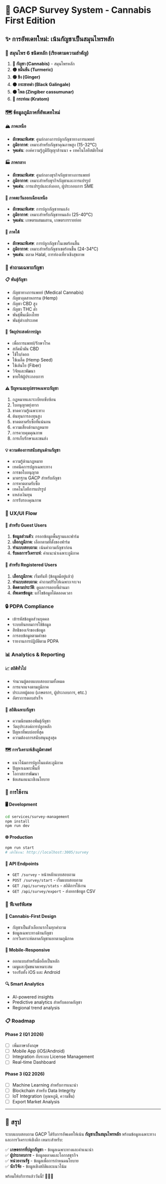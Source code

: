# 🌿 GACP Survey System - Cannabis First Edition

## ✨ การอัพเดทใหม่: เน้นกัญชาเป็นสมุนไพรหลัก

### 🎯 สมุนไพร 6 ชนิดหลัก (เรียงตามความสำคัญ)
1. **🌿 กัญชา (Cannabis)** - สมุนไพรหลัก
2. **🟡 ขมิ้นชัน (Turmeric)** 
3. **🟢 ขิง (Ginger)**
4. **🟤 กระชายดำ (Black Galingale)**
5. **🟠 ไพล (Zingiber cassumunar)**
6. **🍃 กระท่อม (Kratom)**

### 🗺️ ข้อมูลภูมิภาคที่อัพเดทใหม่

#### 🏔️ ภาคเหนือ
- **ลักษณะพิเศษ**: ศูนย์กลางการปลูกกัญชาทางการแพทย์
- **ภูมิอากาศ**: เหมาะสำหรับกัญชาคุณภาพสูง (15-32°C)
- **จุดเด่น**: องค์ความรู้ภูมิปัญญาล้านนา + เทคโนโลยีสมัยใหม่

#### 🏭 ภาคกลาง
- **ลักษณะพิเศษ**: ศูนย์กลางธุรกิจกัญชาทางการแพทย์
- **ภูมิอากาศ**: เหมาะสำหรับธุรกิจกัญชาและการแปรรูป
- **จุดเด่น**: การแปรรูปและส่งออก, ผู้ประกอบการ SME

#### 🌾 ภาคตะวันออกเฉียงเหนือ
- **ลักษณะพิเศษ**: การปลูกกัญชาทนแล้ง
- **ภูมิอากาศ**: เหมาะสำหรับกัญชาทนแล้ง (25-40°C)
- **จุดเด่น**: เกษตรผสมผสาน, เกษตรกรรายย่อย

#### 🌴 ภาคใต้
- **ลักษณะพิเศษ**: การปลูกกัญชาในเขตร้อนชื้น
- **ภูมิอากาศ**: เหมาะสำหรับกัญชาเขตร้อนชื้น (24-34°C)
- **จุดเด่น**: ตลาด Halal, การท่องเที่ยวเชิงสุขภาพ

### 🌿 คำถามเฉพาะกัญชา

#### 📋 พันธุ์กัญชา
- กัญชาทางการแพทย์ (Medical Cannabis)
- กัญชาอุตสาหกรรม (Hemp)
- กัญชา CBD สูง
- กัญชา THC ต่ำ
- พันธุ์พื้นเมืองไทย
- พันธุ์ต่างประเทศ

#### 🎯 วัตถุประสงค์การปลูก
- เพื่อการแพทย์/รักษาโรค
- สกัดน้ำมัน CBD
- ใช้ใบ/ดอก
- ใช้เมล็ด (Hemp Seed)
- ใช้เส้นใย (Fiber)
- วิจัยและพัฒนา
- ขายให้ผู้ประกอบการ

#### ⚠️ ปัญหาและอุปสรรคเฉพาะกัญชา
1. กฎหมายและระเบียบซับซ้อน
2. ใบอนุญาตยุ่งยาก
3. ขาดความรู้เฉพาะทาง
4. ต้นทุนการลงทุนสูง
5. ขาดตลาดรับซื้อที่แน่นอน
6. ความเสี่ยงด้านกฎหมาย
7. การควบคุมคุณภาพ
8. การเก็บรักษาและขนส่ง

#### 💡 ความต้องการสนับสนุนด้านกัญชา
- ความรู้ด้านกฎหมาย
- เทคนิคการปลูกเฉพาะทาง
- การขอใบอนุญาต
- มาตรฐาน GACP สำหรับกัญชา
- การหาตลาดรับซื้อ
- เทคโนโลยีการแปรรูป
- แหล่งเงินทุน
- การรับรองคุณภาพ

### 🎨 UX/UI Flow

#### 👤 สำหรับ Guest Users
1. **ข้อมูลส่วนตัว**: กรอกข้อมูลพื้นฐานและฟาร์ม
2. **เลือกภูมิภาค**: เลือกตามที่ตั้งของฟาร์ม
3. **ทำแบบสอบถาม**: เน้นคำถามกัญชาก่อน
4. **รับผลการวิเคราะห์**: คำแนะนำเฉพาะภูมิภาค

#### 🔐 สำหรับ Registered Users
1. **เลือกภูมิภาค**: เริ่มทันที (ข้อมูลมีอยู่แล้ว)
2. **ทำแบบสอบถาม**: คำถามปรับให้เฉพาะเจาะจง
3. **ติดตามประวัติ**: ดูผลการตอบที่ผ่านมา
4. **อัพเดทข้อมูล**: แก้ไขข้อมูลได้ตลอดเวลา

### 🔒 PDPA Compliance
- เข้ารหัสข้อมูลส่วนบุคคล
- ระบบยินยอมการใช้ข้อมูล
- สิทธิของเจ้าของข้อมูล
- การลบข้อมูลตามคำขอ
- รายงานการปฏิบัติตาม PDPA

### 📊 Analytics & Reporting

#### 📈 สถิติทั่วไป
- จำนวนผู้ตอบแบบสอบถามทั้งหมด
- การแจกแจงตามภูมิภาค
- ประเภทผู้ตอบ (เกษตรกร, ผู้ประกอบการ, etc.)
- อัตราการตอบสำเร็จ

#### 🌿 สถิติเฉพาะกัญชา
- ความนิยมของพันธุ์กัญชา
- วัตถุประสงค์การปลูกหลัก
- ปัญหาที่พบบ่อยที่สุด
- ความต้องการสนับสนุนสูงสุด

#### 🗺️ การวิเคราะห์เชิงภูมิศาสตร์
- แนวโน้มการปลูกในแต่ละภูมิภาค
- ปัญหาเฉพาะพื้นที่
- โอกาสการพัฒนา
- ข้อเสนอแนะเชิงนโยบาย

### 🚀 การใช้งาน

#### 🖥️ Development
```bash
cd services/survey-management
npm install
npm run dev
```

#### 🌐 Production
```bash
npm run start
# เข้าใช้งาน: http://localhost:3005/survey
```

#### 📡 API Endpoints
- `GET /survey` - หน้าหลักแบบสอบถาม
- `POST /survey/start` - เริ่มแบบสอบถาม
- `GET /api/survey/stats` - สถิติการใช้งาน
- `GET /api/survey/export` - ส่งออกข้อมูล CSV

### 🌟 ฟีเจอร์พิเศษ

#### 🌿 Cannabis-First Design
- กัญชาเป็นตัวเลือกแรกในทุกคำถาม
- ข้อมูลเฉพาะทางด้านกัญชา
- การวิเคราะห์ตลาดกัญชาแยกตามภูมิภาค

#### 📱 Mobile-Responsive
- ออกแบบสำหรับมือถือเป็นหลัก
- เมนูและปุ่มขนาดเหมาะสม
- รองรับทั้ง iOS และ Android

#### 🔍 Smart Analytics
- AI-powered insights
- Predictive analytics สำหรับตลาดกัญชา
- Regional trend analysis

### 📋 Roadmap

#### Phase 2 (Q1 2026)
- [ ] เพิ่มภาษาอังกฤษ
- [ ] Mobile App (iOS/Android)
- [ ] Integration กับระบบ License Management
- [ ] Real-time Dashboard

#### Phase 3 (Q2 2026)
- [ ] Machine Learning สำหรับการแนะนำ
- [ ] Blockchain สำหรับ Data Integrity
- [ ] IoT Integration (อุณหภูมิ, ความชื้น)
- [ ] Export Market Analysis

---

## 🎉 สรุป

ระบบแบบสอบถาม GACP ได้รับการอัพเดทให้เน้น **กัญชาเป็นสมุนไพรหลัก** พร้อมข้อมูลเฉพาะทางและการวิเคราะห์เชิงลึก เหมาะสำหรับ:

✅ **เกษตรกรที่ปลูกกัญชา** - ข้อมูลเฉพาะทางและคำแนะนำ  
✅ **ผู้ประกอบการ** - ข้อมูลตลาดและโอกาสธุรกิจ  
✅ **หน่วยงานรัฐ** - ข้อมูลเพื่อการกำหนดนโยบาย  
✅ **นักวิจัย** - ข้อมูลเชิงสถิติและแนวโน้ม  

พร้อมให้บริการแล้ววันนี้! 🌿🇹🇭